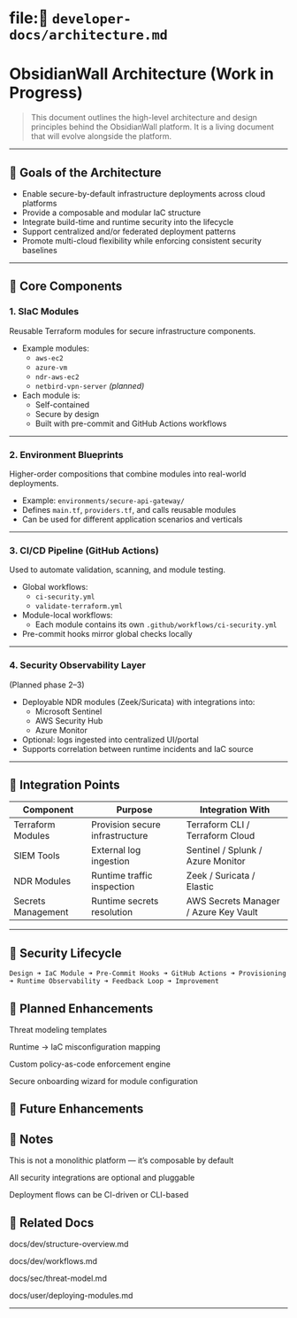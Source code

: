 
# file:📁 ` developer-docs/architecture.md `

# ObsidianWall Architecture (Work in Progress)

> This document outlines the high-level architecture and design principles behind the ObsidianWall platform. It is a living document that will evolve alongside the platform.

---

## 🎯 Goals of the Architecture

- Enable secure-by-default infrastructure deployments across cloud platforms
- Provide a composable and modular IaC structure
- Integrate build-time and runtime security into the lifecycle
- Support centralized and/or federated deployment patterns
- Promote multi-cloud flexibility while enforcing consistent security baselines

---

## 🧱 Core Components

### 1. **SIaC Modules**
Reusable Terraform modules for secure infrastructure components.

- Example modules:
  - `aws-ec2`
  - `azure-vm`
  - `ndr-aws-ec2`
  - `netbird-vpn-server` *(planned)*
- Each module is:
  - Self-contained
  - Secure by design
  - Built with pre-commit and GitHub Actions workflows

---

### 2. **Environment Blueprints**
Higher-order compositions that combine modules into real-world deployments.

- Example: `environments/secure-api-gateway/`
- Defines `main.tf`, `providers.tf`, and calls reusable modules
- Can be used for different application scenarios and verticals

---

### 3. **CI/CD Pipeline (GitHub Actions)**
Used to automate validation, scanning, and module testing.

- Global workflows:
  - `ci-security.yml`
  - `validate-terraform.yml`
- Module-local workflows:
  - Each module contains its own `.github/workflows/ci-security.yml`
- Pre-commit hooks mirror global checks locally

---

### 4. **Security Observability Layer**
(Planned phase 2–3)

- Deployable NDR modules (Zeek/Suricata) with integrations into:
  - Microsoft Sentinel
  - AWS Security Hub
  - Azure Monitor
- Optional: logs ingested into centralized UI/portal
- Supports correlation between runtime incidents and IaC source

---

## 📡 Integration Points

| Component             | Purpose                          | Integration With             |
|----------------------|----------------------------------|------------------------------|
| Terraform Modules     | Provision secure infrastructure  | Terraform CLI / Terraform Cloud |
| SIEM Tools            | External log ingestion           | Sentinel / Splunk / Azure Monitor |
| NDR Modules           | Runtime traffic inspection       | Zeek / Suricata / Elastic     |
| Secrets Management    | Runtime secrets resolution       | AWS Secrets Manager / Azure Key Vault |

---

## 🔄 Security Lifecycle

```plaintext
Design ➜ IaC Module ➜ Pre-Commit Hooks ➜ GitHub Actions ➜ Provisioning ➜ Runtime Observability ➜ Feedback Loop ➜ Improvement
```

## 🧭 Planned Enhancements

  Threat modeling templates

  Runtime → IaC misconfiguration mapping

  Custom policy-as-code enforcement engine

  Secure onboarding wizard for module configuration

## 🧭 Future Enhancements

## 📌 Notes

  This is not a monolithic platform — it’s composable by default

  All security integrations are optional and pluggable

  Deployment flows can be CI-driven or CLI-based


## 📎 Related Docs

  docs/dev/structure-overview.md

  docs/dev/workflows.md

  docs/sec/threat-model.md

  docs/user/deploying-modules.md

----

